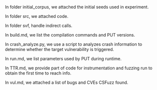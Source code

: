 In folder initial_corpus, we attached the initial seeds used in experiment.

In folder src, we attached code.

In folder svf, handle indirect calls.

In build.md, we list the compilation commands and PUT versions.

In crash_analyze.py, we use  a script to analyzes crash information to determine whether the target vulnerability is triggered.

In run.md, we list parameters used by PUT during runtime.

In TTR.md, we provide part of code for instrumentation and fuzzing run to obtain the  first time to reach info.

In vul.md, we attached a list of bugs and CVEs CSFuzz found.


